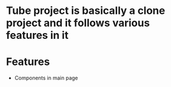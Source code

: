 # Tube project is basically a clone project and it follows various features in it
# Features
- Components in main page 